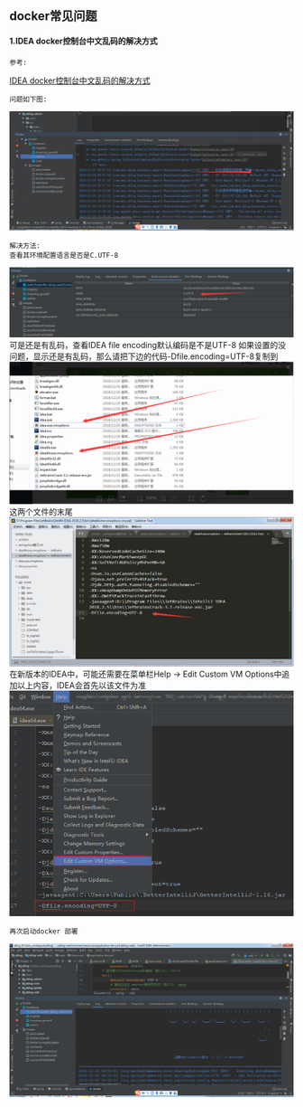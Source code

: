 ##  docker常见问题

#### 1.IDEA docker控制台中文乱码的解决方式

	参考: 
[IDEA docker控制台中文乱码的解决方式](https://wangyaozheng.top/article/21)

	问题如下图:
  ![](img/b1.png)

	解决方法:
	查看其环境配置语言是否是C.UTF-8
  ![](img/b2.png)
	可是还是有乱码，查看IDEA file encoding默认编码是不是UTF-8
	如果设置的没问题，显示还是有乱码，那么请把下边的代码-Dfile.encoding=UTF-8复制到
  ![](img/b3.png)
	这两个文件的末尾
  ![](img/b4.png)
	在新版本的IDEA中，可能还需要在菜单栏Help -> Edit Custom VM Options中追加以上内容，IDEA会首先以该文件为准
  ![](img/b6.png)

	再次启动docker 部署
  ![](img/b5.png)